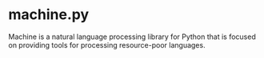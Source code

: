 # machine.py
Machine is a natural language processing library for Python that is focused on providing tools for processing resource-poor languages.
